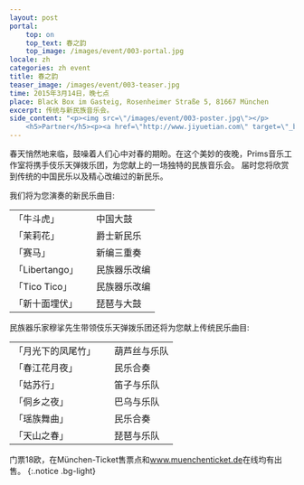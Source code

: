 ```yaml
---
layout: post
portal:
    top: on
    top_text: 春之韵
    top_image: /images/event/003-portal.jpg
locale: zh
categories: zh event
title: 春之韵
teaser_image: /images/event/003-teaser.jpg
time: 2015年3月14日，晚七点
place: Black Box im Gasteig, Rosenheimer Straße 5, 81667 München
excerpt: 传统与新民族音乐会。
side_content: "<p><img src=\"/images/event/003-poster.jpg\"></p>
    <h5>Partner</h5><p><a href=\"http://www.jiyuetian.com\" target=\"_blank\"><img style=\"border&#58; 1px solid #000\" src=\"/images/partner/jiyuetian.jpg\"></a></p>"
---
```


春天悄然地来临，鼓噪着人们心中对春的期盼。在这个美妙的夜晚，Prims音乐工作室将携手伎乐天弹拨乐团，为您献上的一场独特的民族音乐会。
届时您将欣赏到传统的中国民乐以及精心改编过的新民乐。 

我们将为您演奏的新民乐曲目:
<table>
<tr><td>「牛斗虎」</td><td>中国大鼓</td></tr>
<tr><td>「茉莉花」</td><td>爵士新民乐</td></tr>
<tr><td>「赛马」</td><td>新编三重奏</td></tr>
<tr><td>「Libertango」</td><td>民族器乐改编</td></tr>
<tr><td>「Tico Tico」</td><td>民族器乐改编</td></tr>
<tr><td>「新十面埋伏」&nbsp;&nbsp;&nbsp;&nbsp;</td><td>琵琶与大鼓</td></tr>
</tr>
</table>

民族器乐家穆挲先生带领伎乐天弹拨乐团还将为您献上传统民乐曲目:
<table>
<tr><td>「月光下的凤尾竹」&nbsp;&nbsp;&nbsp;&nbsp;</td><td>葫芦丝与乐队</td></tr>
<tr><td>「春江花月夜」</td><td>民乐合奏</td></tr>
<tr><td>「姑苏行」</td><td>笛子与乐队</td></tr>
<tr><td>「侗乡之夜」</td><td>巴乌与乐队</td></tr>
<tr><td>「瑶族舞曲」</td><td>民乐合奏</td></tr>
<tr><td>「天山之春」</td><td>琵琶与乐队</td></tr>
</tr>
</table>

门票18欧，在München-Ticket售票点和<a href="http://www.muenchenticket.de/guide/tickets/wg4b/Fruehlingsmelodien.html" target="_blank">www.muenchenticket.de</a>在线均有出售。
{:.notice .bg-light}
